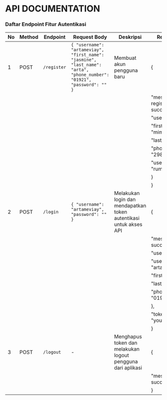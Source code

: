 # API DOCUMENTATION

### Daftar Endpoint Fitur Autentikasi

| No | Method | Endpoint    | Request Body                                                                                 | Deskripsi                                                                                 | Response Berhasil                                                                                      |
|----|--------|-------------|---------------------------------------------------------------------------------------------|-------------------------------------------------------------------------------------------|-------------------------------------------------------------------------------------------------------|
| 1  | POST   | `/register` | `{ "username": "artameviay", "first_name": "jasmine", "last_name": "arta", "phone_number": "01921", "password": "" }` | Membuat akun pengguna baru                                                               | {                                                                                                      |
|    |        |             |                                                                                             |                                                                                           |   "message": "user registered successfully",                                                           |
|    |        |             |                                                                                             |                                                                                           |   "user": {                                                                                           |
|    |        |             |                                                                                             |                                                                                           |     "first_name": "mimineee",                                                                         |
|    |        |             |                                                                                             |                                                                                           |     "last_name": "jajas",                                                                             |
|    |        |             |                                                                                             |                                                                                           |     "phone_number": "2982829",                                                                        |
|    |        |             |                                                                                             |                                                                                           |     "username": "rumputlaut"                                                                           |
|    |        |             |                                                                                             |                                                                                           |   }                                                                                                    |
|    |        |             |                                                                                             |                                                                                           | }                                                                                                      |
| 2  | POST   | `/login`    | `{ "username": "artameviay", "password": "" }`                                           | Melakukan login dan mendapatkan token autentikasi untuk akses API                         | {                                                                                                      |
|    |        |             |                                                                                             |                                                                                           |   "message": "login successful",                                                                       |
|    |        |             |                                                                                             |                                                                                           |   "user": {                                                                                           |
|    |        |             |                                                                                             |                                                                                           |     "username": "artameviay",                                                                          |
|    |        |             |                                                                                             |                                                                                           |     "first_name": "jasmine",                                                                          |
|    |        |             |                                                                                             |                                                                                           |     "last_name": "arta",                                                                               |
|    |        |             |                                                                                             |                                                                                           |     "phone_number": "01921"                                                                           |
|    |        |             |                                                                                             |                                                                                           |   },                                                                                                   |
|    |        |             |                                                                                             |                                                                                           |   "token": "your_generated_token"                                                                      |
|    |        |             |                                                                                             |                                                                                           | }                                                                                                      |
| 3  | POST   | `/logout`   | -                                                                                           | Menghapus token dan melakukan logout pengguna dari aplikasi                               | {                                                                                                      |
|    |        |             |                                                                                             |                                                                                           |   "message": "logout successful"                                                                      |
|    |        |             |                                                                                             |                                                                                           | }                                                                                                      |
